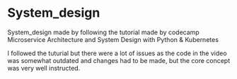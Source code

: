 # System_design
System_design made by following the tutorial made by codecamp Microservice Architecture and System Design with Python &amp; Kubernetes

I followed the tuturial but there were a lot of issues as the code in the video was somewhat outdated and changes had to be made, but the core concept was very well instructed.
